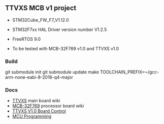 ## TTVXS MCB v1 project

 * STM32Cube_FW_F7_V1.12.0
 * STM32F7xx HAL Driver version number V1.2.5
 * FreeRTOS 9.0

 * To be tested with MCB-32F769 v1.0 and TTVXS v1.0

### Build

git submodule init
git submodule update
make TOOLCHAIN_PREFIX=~/gcc-arm-none-eabi-8-2018-q4-major

### Docs

 * [TTVXS](https://afi-project.jinr.ru/projects/ttvxs/wiki) main board wiki
 * [MCB-32F769](https://afi-project.jinr.ru/projects/mcb-32f769/wiki/Wiki) processor board wiki
 * [TTVXS V1.0 Board Control](https://afi-project.jinr.ru/projects/ttvxs/wiki/TTVXS_V10_Board_Control)
 * [MCU Programming](https://afi-project.jinr.ru/projects/tdc72vhl/wiki/MCU_Programming)
